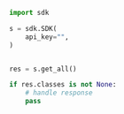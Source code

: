 <!-- Start SDK Example Usage -->
```python
import sdk

s = sdk.SDK(
    api_key="",
)


res = s.get_all()

if res.classes is not None:
    # handle response
    pass
```
<!-- End SDK Example Usage -->